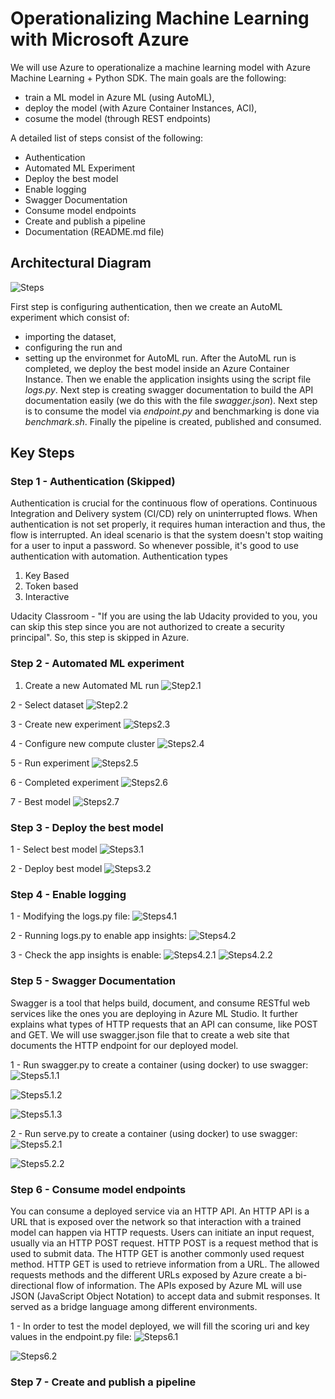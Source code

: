 
# Operationalizing Machine Learning with Microsoft Azure

We will use Azure to operationalize a machine learning model with Azure Machine Learning + Python SDK. The main goals are the following:
- train a ML model in Azure ML (using AutoML),
- deploy the model (with Azure Container Instances, ACI),
- cosume the model (through REST endpoints)

A detailed list of steps consist of the following:
- Authentication
- Automated ML Experiment
- Deploy the best model
- Enable logging
- Swagger Documentation
- Consume model endpoints
- Create and publish a pipeline
- Documentation (README.md file)


## Architectural Diagram

![Steps](https://github.com/MangelFdz/machine-learning-engineering-with-azure/blob/main/operationalizing-machine-learning/images/steps.PNG)

First step is configuring authentication, then we create an AutoML experiment which consist of: 
- importing the dataset,
- configuring the run and 
- setting up the environmet for AutoML run.
After the AutoML run is completed, we deploy the best model inside an Azure Container Instance. Then we enable the application insights using the script file *logs.py*. Next step is creating swagger documentation to build the API documentation easily (we do this with the file *swagger.json*). Next step is to consume the model via *endpoint.py* and benchmarking is done via *benchmark.sh*. Finally the pipeline is created, published and consumed.

## Key Steps

### Step 1 - Authentication (Skipped)
Authentication is crucial for the continuous flow of operations. Continuous Integration and Delivery system (CI/CD) rely on uninterrupted flows. When authentication is not set properly, it requires human interaction and thus, the flow is interrupted. An ideal scenario is that the system doesn't stop waiting for a user to input a password. So whenever possible, it's good to use authentication with automation. Authentication types 
1. Key Based 
2. Token based 
3. Interactive

Udacity Classroom - "If you are using the lab Udacity provided to you, you can skip this step since you are not authorized to create a security principal". So, this step is skipped in Azure.

### Step 2 - Automated ML experiment
1. Create a new Automated ML run
![Step2.1](https://github.com/MangelFdz/machine-learning-engineering-with-azure/blob/main/operationalizing-machine-learning/images/step2-automated-ml-experiment/1-create-a-new-automated-ml-run.jpg)

2 - Select dataset
![Step2.2](https://github.com/MangelFdz/machine-learning-engineering-with-azure/blob/main/operationalizing-machine-learning/images/step2-automated-ml-experiment/2-select-dataset.jpg)

3 - Create new experiment
![Steps2.3](https://github.com/MangelFdz/machine-learning-engineering-with-azure/blob/main/operationalizing-machine-learning/images/step2-automated-ml-experiment/3-create-new-experiment.jpg)

4 - Configure new compute cluster
![Steps2.4](https://github.com/MangelFdz/machine-learning-engineering-with-azure/blob/main/operationalizing-machine-learning/images/step2-automated-ml-experiment/4-configure-new-compute-cluster.jpg)

5 - Run experiment
![Steps2.5](https://github.com/MangelFdz/machine-learning-engineering-with-azure/blob/main/operationalizing-machine-learning/images/step2-automated-ml-experiment/5-run-experiment.jpg)

6 - Completed experiment
![Steps2.6](https://github.com/MangelFdz/machine-learning-engineering-with-azure/blob/main/operationalizing-machine-learning/images/step2-automated-ml-experiment/5-completed-experiment.jpg)

7 - Best model
![Steps2.7](https://github.com/MangelFdz/machine-learning-engineering-with-azure/blob/main/operationalizing-machine-learning/images/step2-automated-ml-experiment/5-best-model.jpg)


### Step 3 - Deploy the best model
1 - Select best model
![Steps3.1](https://github.com/MangelFdz/machine-learning-engineering-with-azure/blob/main/operationalizing-machine-learning/images/step3-deploy-the-best-model/1-select-best-model.jpg)

2 - Deploy best model
![Steps3.2](https://github.com/MangelFdz/machine-learning-engineering-with-azure/blob/main/operationalizing-machine-learning/images/step3-deploy-the-best-model/2-deploy-best-model.jpg)


### Step 4 - Enable logging

1 - Modifying the logs.py file:
![Steps4.1](https://github.com/MangelFdz/machine-learning-engineering-with-azure/blob/main/operationalizing-machine-learning/images/step4-enable-logging/1-modyfing-logs-script.jpg)

2 - Running logs.py to enable app insights:
![Steps4.2](https://github.com/MangelFdz/machine-learning-engineering-with-azure/blob/main/operationalizing-machine-learning/images/step4-enable-logging/2-running-logs-file.jpg)

3 - Check the app insights is enable:
![Steps4.2.1](https://github.com/MangelFdz/machine-learning-engineering-with-azure/blob/main/operationalizing-machine-learning/images/step4-enable-logging/3-check-app-insight-enabled.jpg)
![Steps4.2.2](https://github.com/MangelFdz/machine-learning-engineering-with-azure/blob/main/operationalizing-machine-learning/images/step4-enable-logging/4-check-logs.jpg)


### Step 5 - Swagger Documentation
Swagger is a tool that helps build, document, and consume RESTful web services like the ones you are deploying in Azure ML Studio. It further explains what types of HTTP requests that an API can consume, like POST and GET. We will use swagger.json file that to create a web site that documents the HTTP endpoint for our deployed model.

1 - Run swagger.py to create a container (using docker) to use swagger:
![Steps5.1.1](https://github.com/MangelFdz/machine-learning-engineering-with-azure/blob/main/operationalizing-machine-learning/images/step5-swagger-documentation/1-run-swagger-file.jpg)

![Steps5.1.2](https://github.com/MangelFdz/machine-learning-engineering-with-azure/blob/main/operationalizing-machine-learning/images/step5-swagger-documentation/2-check-i-swagger-running.jpg)

![Steps5.1.3](https://github.com/MangelFdz/machine-learning-engineering-with-azure/blob/main/operationalizing-machine-learning/images/step5-swagger-documentation/3-check-ii-swagger-running.jpg)

2 - Run serve.py to create a container (using docker) to use swagger:
![Steps5.2.1](https://github.com/MangelFdz/machine-learning-engineering-with-azure/blob/main/operationalizing-machine-learning/images/step5-swagger-documentation/4-run-server-file.jpg)

![Steps5.2.2](https://github.com/MangelFdz/machine-learning-engineering-with-azure/blob/main/operationalizing-machine-learning/images/step5-swagger-documentation/5-check-server-running.jpg)


### Step 6 - Consume model endpoints
You can consume a deployed service via an HTTP API. An HTTP API is a URL that is exposed over the network so that interaction with a trained model can happen via HTTP requests. Users can initiate an input request, usually via an HTTP POST request. HTTP POST is a request method that is used to submit data. The HTTP GET is another commonly used request method. HTTP GET is used to retrieve information from a URL. The allowed requests methods and the different URLs exposed by Azure create a bi-directional flow of information. The APIs exposed by Azure ML will use JSON (JavaScript Object Notation) to accept data and submit responses. It served as a bridge language among different environments.

1 - In order to test the model deployed, we will fill the scoring uri and key values in the endpoint.py file:
![Steps6.1](https://github.com/MangelFdz/machine-learning-engineering-with-azure/blob/main/operationalizing-machine-learning/images/step6-consume-model-endpoints/1-modifying-uri-and-key.jpg)

![Steps6.2](https://github.com/MangelFdz/machine-learning-engineering-with-azure/blob/main/operationalizing-machine-learning/images/step6-consume-model-endpoints/2-run-endpoint-file.jpg)


### Step 7 - Create and publish a pipeline


